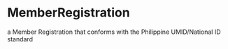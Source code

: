 # MemberRegistration
a Member Registration that conforms with the Philippine UMID/National ID standard 
